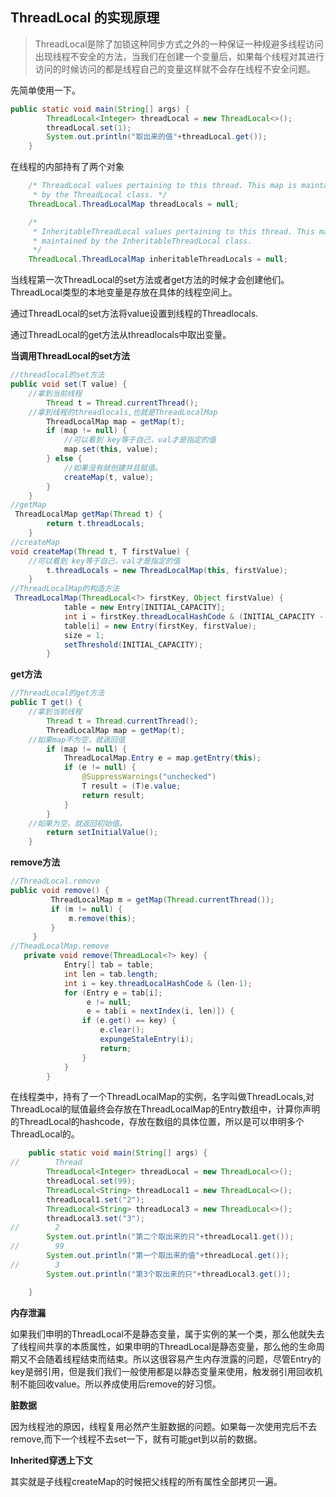 ## ThreadLocal 的实现原理

>ThreadLocal是除了加锁这种同步方式之外的一种保证一种规避多线程访问出现线程不安全的方法，当我们在创建一个变量后，如果每个线程对其进行访问的时候访问的都是线程自己的变量这样就不会存在线程不安全问题。

先简单使用一下。

```java
public static void main(String[] args) {
        ThreadLocal<Integer> threadLocal = new ThreadLocal<>();
        threadLocal.set(1);
        System.out.println("取出来的值"+threadLocal.get());
    }
```

在线程的内部持有了两个对象

```java
    /* ThreadLocal values pertaining to this thread. This map is maintained
     * by the ThreadLocal class. */
    ThreadLocal.ThreadLocalMap threadLocals = null;

    /*
     * InheritableThreadLocal values pertaining to this thread. This map is
     * maintained by the InheritableThreadLocal class.
     */
    ThreadLocal.ThreadLocalMap inheritableThreadLocals = null;
```



当线程第一次ThreadLocal的set方法或者get方法的时候才会创建他们。ThreadLocal类型的本地变量是存放在具体的线程空间上。

通过ThreadLocal的set方法将value设置到线程的Threadlocals.

通过ThreadLocal的get方法从threadlocals中取出变量。

**当调用ThreadLocal的set方法**

```java
//threadlocal的set方法    
public void set(T value) {
    //拿到当前线程
        Thread t = Thread.currentThread();
    //拿到线程的threadlocals,也就是ThreadLocalMap
        ThreadLocalMap map = getMap(t);
        if (map != null) {
            //可以看到 key等于自己，val才是指定的值
            map.set(this, value);
        } else {
            //如果没有就创建并且赋值。
            createMap(t, value);
        }
    }
//getMap
 ThreadLocalMap getMap(Thread t) {
        return t.threadLocals;
    }
//createMap
void createMap(Thread t, T firstValue) {
    //可以看到 key等于自己，val才是指定的值
        t.threadLocals = new ThreadLocalMap(this, firstValue);
    }
//ThreadLocalMap的构造方法
 ThreadLocalMap(ThreadLocal<?> firstKey, Object firstValue) {
            table = new Entry[INITIAL_CAPACITY];
            int i = firstKey.threadLocalHashCode & (INITIAL_CAPACITY - 1);
            table[i] = new Entry(firstKey, firstValue);
            size = 1;
            setThreshold(INITIAL_CAPACITY);
        }
```

**get方法**

```java
//ThreadLocal的get方法   
public T get() {
    //拿到当前线程
        Thread t = Thread.currentThread();
        ThreadLocalMap map = getMap(t);
    //如果map不为空，就返回值
        if (map != null) {
            ThreadLocalMap.Entry e = map.getEntry(this);
            if (e != null) {
                @SuppressWarnings("unchecked")
                T result = (T)e.value;
                return result;
            }
        }
    //如果为空，就返回初始值。
        return setInitialValue();
    }
```

**remove方法**

```java
//ThreadLocal.remove 
public void remove() {
         ThreadLocalMap m = getMap(Thread.currentThread());
         if (m != null) {
             m.remove(this);
         }
     }
//TheadLocalMap.remove
   private void remove(ThreadLocal<?> key) {
            Entry[] tab = table;
            int len = tab.length;
            int i = key.threadLocalHashCode & (len-1);
            for (Entry e = tab[i];
                 e != null;
                 e = tab[i = nextIndex(i, len)]) {
                if (e.get() == key) {
                    e.clear();
                    expungeStaleEntry(i);
                    return;
                }
            }
        }
```

在线程类中，持有了一个ThreadLocalMap的实例，名字叫做ThreadLocals,对ThreadLocal的赋值最终会存放在ThreadLocalMap的Entry数组中，计算你声明的ThreadLocal的hashcode，存放在数组的具体位置，所以是可以申明多个ThreadLocal的。

```java
    public static void main(String[] args) {
//        Thread
        ThreadLocal<Integer> threadLocal = new ThreadLocal<>();
        threadLocal.set(99);
        ThreadLocal<String> threadLocal1 = new ThreadLocal<>();
        threadLocal1.set("2");
        ThreadLocal<String> threadLocal3 = new ThreadLocal<>();
        threadLocal3.set("3");
//        2
        System.out.println("第二个取出来的只"+threadLocal1.get());
//        99
        System.out.println("第一个取出来的值"+threadLocal.get());
//        3
        System.out.println("第3个取出来的只"+threadLocal3.get());

    }
```

**内存泄漏**

如果我们申明的ThreadLocal不是静态变量，属于实例的某一个类，那么他就失去了线程间共享的本质属性，如果申明的ThreadLocal是静态变量，那么他的生命周期又不会随着线程结束而结束。所以这很容易产生内存泄露的问题，尽管Entry的key是弱引用，但是我们我们一般使用都是以静态变量来使用，触发弱引用回收机制不能回收value。所以养成使用后remove的好习惯。

**脏数据**

因为线程池的原因，线程复用必然产生脏数据的问题。如果每一次使用完后不去remove,而下一个线程不去set一下，就有可能get到以前的数据。

**Inherited穿透上下文**

其实就是子线程createMap的时候把父线程的所有属性全部拷贝一遍。

